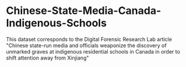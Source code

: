 # Chinese-State-Media-Canada-Indigenous-Schools
This dataset corresponds to the Digital Forensic Research Lab article "Chinese state-run media and officials weaponize the discovery of unmarked graves at indigenous residential schools in Canada in order to shift attention away from Xinjiang"
